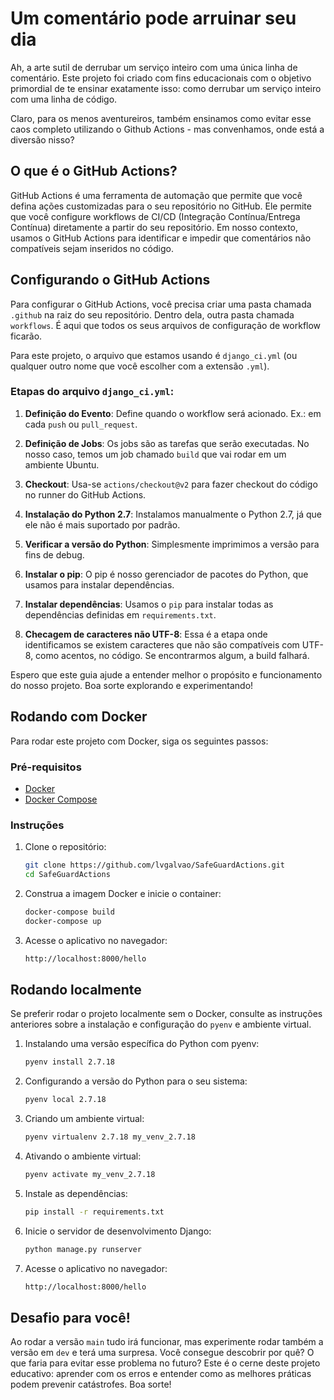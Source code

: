 # Um comentário pode arruinar seu dia

Ah, a arte sutil de derrubar um serviço inteiro com uma única linha de comentário. Este projeto foi criado com fins educacionais com o objetivo primordial de te ensinar exatamente isso: como derrubar um serviço inteiro com uma linha de código.

Claro, para os menos aventureiros, também ensinamos como evitar esse caos completo utilizando o Github Actions - mas convenhamos, onde está a diversão nisso?

## O que é o GitHub Actions?

GitHub Actions é uma ferramenta de automação que permite que você defina ações customizadas para o seu repositório no GitHub. Ele permite que você configure workflows de CI/CD (Integração Contínua/Entrega Contínua) diretamente a partir do seu repositório. Em nosso contexto, usamos o GitHub Actions para identificar e impedir que comentários não compatíveis sejam inseridos no código.

## Configurando o GitHub Actions

Para configurar o GitHub Actions, você precisa criar uma pasta chamada `.github` na raiz do seu repositório. Dentro dela, outra pasta chamada `workflows`. É aqui que todos os seus arquivos de configuração de workflow ficarão.

Para este projeto, o arquivo que estamos usando é `django_ci.yml` (ou qualquer outro nome que você escolher com a extensão `.yml`).

### Etapas do arquivo `django_ci.yml`:

1. **Definição do Evento**: Define quando o workflow será acionado. Ex.: em cada `push` ou `pull_request`.
    
2. **Definição de Jobs**: Os jobs são as tarefas que serão executadas. No nosso caso, temos um job chamado `build` que vai rodar em um ambiente Ubuntu.
    
3. **Checkout**: Usa-se `actions/checkout@v2` para fazer checkout do código no runner do GitHub Actions.
    
4. **Instalação do Python 2.7**: Instalamos manualmente o Python 2.7, já que ele não é mais suportado por padrão.
    
5. **Verificar a versão do Python**: Simplesmente imprimimos a versão para fins de debug.
    
6. **Instalar o pip**: O pip é nosso gerenciador de pacotes do Python, que usamos para instalar dependências.
    
7. **Instalar dependências**: Usamos o `pip` para instalar todas as dependências definidas em `requirements.txt`.
    
8. **Checagem de caracteres não UTF-8**: Essa é a etapa onde identificamos se existem caracteres que não são compatíveis com UTF-8, como acentos, no código. Se encontrarmos algum, a build falhará.

Espero que este guia ajude a entender melhor o propósito e funcionamento do nosso projeto. Boa sorte explorando e experimentando!

## Rodando com Docker

Para rodar este projeto com Docker, siga os seguintes passos:

### Pré-requisitos

* [Docker](https://www.docker.com/products/docker-desktop)
* [Docker Compose](https://docs.docker.com/compose/install/)

### Instruções

1. Clone o repositório:
    
    ```bash
    git clone https://github.com/lvgalvao/SafeGuardActions.git
    cd SafeGuardActions
    ```
    
2. Construa a imagem Docker e inicie o container:
    
    ```bash
    docker-compose build
    docker-compose up
    ```
    
3. Acesse o aplicativo no navegador:
    
    ```bash
    http://localhost:8000/hello
    ```
    

## Rodando localmente

Se preferir rodar o projeto localmente sem o Docker, consulte as instruções anteriores sobre a instalação e configuração do `pyenv` e ambiente virtual.

1. Instalando uma versão específica do Python com pyenv:
    
    ```bash
    pyenv install 2.7.18
    ```
    
2. Configurando a versão do Python para o seu sistema:
    
    ```bash
    pyenv local 2.7.18
    ```
    
3. Criando um ambiente virtual:
    
    ```bash
    pyenv virtualenv 2.7.18 my_venv_2.7.18
    ```
    
4. Ativando o ambiente virtual:
    
    ```bash
    pyenv activate my_venv_2.7.18
    ```
    
5. Instale as dependências:
    
    ```bash
    pip install -r requirements.txt
    ```

6. Inicie o servidor de desenvolvimento Django:
    
    ```bash
    python manage.py runserver
    ```
    
7. Acesse o aplicativo no navegador:
    
    ```bash
    http://localhost:8000/hello
    ```
    

## Desafio para você!

Ao rodar a versão `main` tudo irá funcionar, mas experimente rodar também a versão em `dev` e terá uma surpresa. Você consegue descobrir por quê? O que faria para evitar esse problema no futuro? Este é o cerne deste projeto educativo: aprender com os erros e entender como as melhores práticas podem prevenir catástrofes. Boa sorte!
